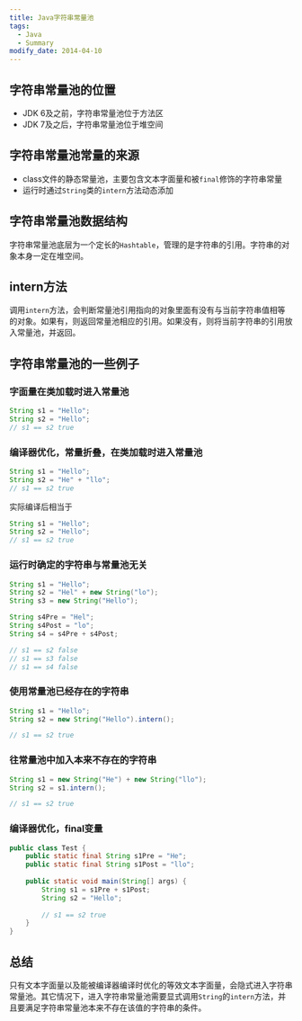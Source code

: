 ```yaml
---
title: Java字符串常量池
tags: 
  - Java
  - Summary
modify_date: 2014-04-10
---
```


## 字符串常量池的位置

* JDK 6及之前，字符串常量池位于方法区
* JDK 7及之后，字符串常量池位于堆空间

<!--more-->

## 字符串常量池常量的来源

* class文件的静态常量池，主要包含文本字面量和被`final`修饰的字符串常量
* 运行时通过`String`类的`intern`方法动态添加

## 字符串常量池数据结构

字符串常量池底层为一个定长的`Hashtable`，管理的是字符串的引用。字符串的对象本身一定在堆空间。

## intern方法

调用`intern`方法，会判断常量池引用指向的对象里面有没有与当前字符串值相等的对象。如果有，则返回常量池相应的引用。如果没有，则将当前字符串的引用放入常量池，并返回。

## 字符串常量池的一些例子

### 字面量在类加载时进入常量池

```java
String s1 = "Hello";
String s2 = "Hello";
// s1 == s2 true
```

### 编译器优化，常量折叠，在类加载时进入常量池

```java
String s1 = "Hello";
String s2 = "He" + "llo";
// s1 == s2 true
```

实际编译后相当于

```java
String s1 = "Hello";
String s2 = "Hello";
// s1 == s2 true
```

### 运行时确定的字符串与常量池无关

```java
String s1 = "Hello";
String s2 = "Hel" + new String("lo");
String s3 = new String("Hello");

String s4Pre = "Hel";
String s4Post = "lo";
String s4 = s4Pre + s4Post;

// s1 == s2 false
// s1 == s3 false
// s1 == s4 false
```

### 使用常量池已经存在的字符串

```java
String s1 = "Hello";
String s2 = new String("Hello").intern();

// s1 == s2 true
```

### 往常量池中加入本来不存在的字符串

```java
String s1 = new String("He") + new String("llo");
String s2 = s1.intern();

// s1 == s2 true
```

### 编译器优化，final变量

```java
public class Test {
    public static final String s1Pre = "He";
    public static final String s1Post = "llo";
    
    public static void main(String[] args) {
        String s1 = s1Pre + s1Post;
        String s2 = "Hello";
        
        // s1 == s2 true
    }
}
```

## 总结

只有文本字面量以及能被编译器编译时优化的等效文本字面量，会隐式进入字符串常量池。其它情况下，进入字符串常量池需要显式调用`String`的`intern`方法，并且要满足字符串常量池本来不存在该值的字符串的条件。